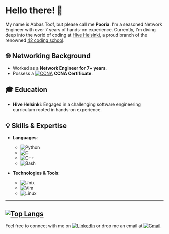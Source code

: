 # Hello there! 👋

My name is Abbas Toof, but please call me **Pooria**. I'm a seasoned Network Engineer with over 7 years of hands-on experience. Currently, I'm diving deep into the world of coding at [Hive Helsinki](https://www.hive.fi/), a proud branch of the renowned [42 coding school](https://www.42.fr/).

## 🌐 Networking Background
- Worked as a **Network Engineer for 7+ years**.
- Possess a [![CCNA](https://img.shields.io/badge/-CCNA-5896AB?style=flat-square&logo=Cisco&logoColor=white)](https://www.credly.com/badges/18f3d14f-acb1-4f94-9e8a-a65e4fa2af17?source=linked_in_profile) **CCNA Certificate**.
## 🎓 Education
- **Hive Helsinki**: Engaged in a challenging software engineering curriculum rooted in hands-on experience.
## 💡 Skills & Expertise
- **Languages**: 
  - ![Python](https://img.shields.io/badge/-Python-3776AB?style=flat-square&logo=Python&logoColor=white)
  - ![C](https://img.shields.io/badge/-C-A8B9CC?style=flat-square&logo=C&logoColor=black)
  - ![C++](https://img.shields.io/badge/-C++-00599C?style=flat-square&logo=C%2B%2B&logoColor=white)
  - ![Bash](https://img.shields.io/badge/-Bash-4EAA25?style=flat-square&logo=GNU-Bash&logoColor=white)
  
- **Technologies & Tools**: 
  - ![Unix](https://img.shields.io/badge/-Unix-black?style=flat-square&logo=Unix&logoColor=white)
  - ![Vim](https://img.shields.io/badge/-Vim-019733?style=flat-square&logo=Vim&logoColor=white)
  - ![Linux](https://img.shields.io/badge/-Linux-FCC624?style=flat-square&logo=Linux&logoColor=black)
---
[![Top Langs](https://github-readme-stats.vercel.app/api/top-langs/?username=abbastoof)](https://github.com/anuraghazra/github-readme-stats)
---
Feel free to connect with me on [![LinkedIn](https://img.shields.io/badge/-LinkedIn-0077B5?style=flat-square&logo=LinkedIn&logoColor=white)](https://www.linkedin.com/in/abbastoof/) or drop me an email at [![Gmail](https://img.shields.io/badge/-Gmail-EA4335?style=flat-square&logo=Gmail&logoColor=white)](mailto:abbas.toof@gmail.com).

